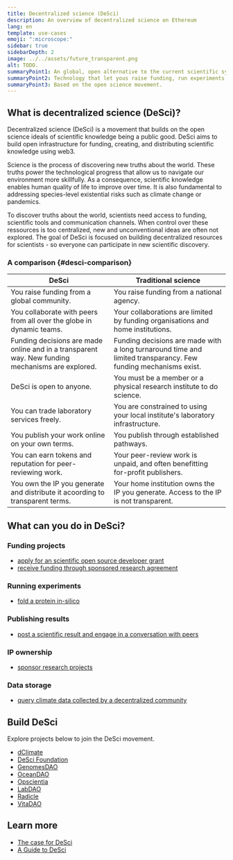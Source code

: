 ```yaml
---
title: Decentralized science (DeSci)
description: An overview of decentralized science on Ethereum
lang: en
template: use-cases
emoji: ":microscope:"
sidebar: true
sidebarDepth: 2
image: ../../assets/future_transparent.png
alt: TODO.
summaryPoint1: An global, open alternative to the current scientific system.
summaryPoint2: Technology that let yous raise funding, run experiments, share data, distribute insights, and more.
summaryPoint3: Based on the open science movement.
---
```


## What is decentralized science (DeSci)?

Decentralized science (DeSci) is a movement that builds on the open science ideals of scientific knowledge being a public good. DeSci aims to build open infrastructure for funding, creating, and distributing scientific knowledge using web3.

Science is the process of discovering new truths about the world. These truths power the technological progress that allow us to navigate our environment more skillfully. As a consequence,  scientific knowledge enables human quality of life to improve over time. It is also fundamental to addressing species-level existential risks such as climate change or pandemics. 

To discover truths about the world, scientists need access to funding, scientific tools and communication channels. When control over these ressources is too centralized, new and unconventional ideas are often not explored. The goal of DeSci is focused on building decentralized resources for scientists - so everyone can participate in new scientific discovery.

### A comparison {#desci-comparison}

| DeSci                                                                                               | Traditional science                                                                                                            |
| -------------------------------------------------------------------------------------------------- | ------------------------------------------------------------------------------------------------------------------------------ |
| You raise funding from a global community.                                                                               | You raise funding from a national agency.  |
You collaborate with peers from all over the globe in dynamic teams.                                                              | Your collaborations are limited by funding organisations and home institutions.                                                     |                                         |
| Funding decisions are made online and in a transparent way. New funding mechanisms are explored.                                                     | Funding decisions are made with a long turnaround time and limited transparancy. Few funding mechanisms exist.
| DeSci is open to anyone.                                                                            | You must be a member or a physical research institute to do science.                                                                                      |
| You can trade laboratory services freely.                                                                       | You are constrained to using your local institute's laboratory infrastructure. | 
You publish your work online on your own terms. | You publish through established pathways.
| You can earn tokens and reputation for peer-reviewing work. | Your peer-review work is unpaid, and often benefitting for-profit publishers.
You own the IP you generate and distribute it acoording to transparent terms. | Your home institution owns the IP you generate. Access to the IP is not transparent.


## What can you do in DeSci?

### Funding projects
* [apply for an scientific open source developer grant](https://gitcoin.co/grants/4048/just-dna-seq)
* [receive funding through sponsored research agreement](https://www.vitadao.com/projects/scheibye-knudsen-lab)

### Running experiments
* [fold a protein in-silico](https://alphafodl.vercel.app/)

### Publishing results
* [post a scientific result and engage in a conversation with peers](https://www.researchhub.com/paper/1267884/neural-dynamics-in-primate-cortex-during-exposure-to-subanesthetic-concentrations-of-nitrous-oxide)

### IP ownership
* [sponsor research projects](https://discover.molecule.to/)

### Data storage
* [query climate data collected by a decentralized community](https://api.dclimate.net/)

## Build DeSci
Explore projects below to join the DeSci movement.

* [dClimate](https://www.dclimate.net/)
* [DeSci Foundation](https://descifoundation.org/)
* [GenomesDAO](https://genomes.io/)
* [OceanDAO](https://oceanprotocol.com/dao)
* [Opscientia](https://opsci.io/research/)
* [LabDAO](https://www.labdao.xyz/)
* [Radicle](https://radicle.xyz/)
* [VitaDAO](https://www.vitadao.com/)


## Learn more
* [The case for DeSci](https://mirror.xyz/jmcook.eth/2_JcKp0By0hhI7FCT9-dvLdhdmL-7y871BwOYUKqzSs)
* [A Guide to DeSci](https://future.a16z.com/what-is-decentralized-science-aka-desci/)
